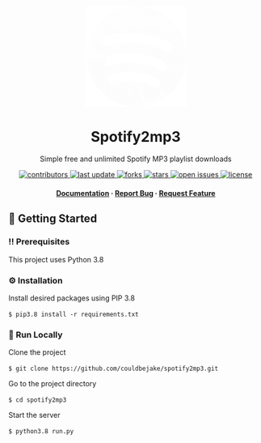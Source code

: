 <div align="center">

  <img src="assets/logo.png" alt="logo" width="200" height="auto" />
  <h1>Spotify2mp3</h1>
  
  <p>
    Simple free and unlimited Spotify MP3 playlist downloads
  </p>
  
  
<!-- Badges -->
<p>
  <a href="https://github.com/couldbejake/spotify2mp3/graphs/contributors">
    <img src="https://img.shields.io/github/contributors/couldbejake/spotify2mp3" alt="contributors" />
  </a>
  
  <a href="">
    <img src="https://img.shields.io/github/last-commit/couldbejake/spotify2mp3" alt="last update" />
  </a>
  
  <a href="https://github.com/couldbejake/spotify2mp3/network/members">
    <img src="https://img.shields.io/github/forks/couldbejake/spotify2mp3" alt="forks" />
  </a>
  
  <a href="https://github.com/couldbejake/spotify2mp3/stargazers">
    <img src="https://img.shields.io/github/stars/couldbejake/spotify2mp3" alt="stars" />
  </a>
  
  <a href="https://github.com/couldbejake/spotify2mp3/issues/">
    <img src="https://img.shields.io/github/issues/couldbejake/spotify2mp3" alt="open issues" />
  </a>
  
  <a href="https://github.com/couldbejake/awesome-readme-template/blob/master/LICENSE">
    <img src="https://img.shields.io/github/license/couldbejake/awesome-readme-template.svg" alt="license" />
  </a>
</p>
   
<h4>
    <a href="https://github.com/couldbejake/spotify2mp3/wiki">Documentation</a>
  <span> · </span>
    <a href="https://github.com/couldbejake/spotify2mp3/issues">Report Bug</a>
  <span> · </span>
    <a href="https://github.com/couldbejake/spotify2mp3/issues/new">Request Feature</a>
  </h4>
</div>

<!-- Getting Started -->
## 	:toolbox: Getting Started

<!-- Prerequisites -->
### :bangbang: Prerequisites

This project uses Python 3.8

<!-- Installation -->
### :gear: Installation

Install desired packages using PIP 3.8

`$ pip3.8 install -r requirements.txt`

<!-- Run Locally -->
### :running: Run Locally

Clone the project

`$ git clone https://github.com/couldbejake/spotify2mp3.git`

Go to the project directory

`$ cd spotify2mp3 `

Start the server

`$ python3.8 run.py`

